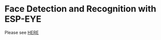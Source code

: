 # Face Detection and Recognition with ESP-EYE

Please see [HERE](../../../docs/en/get-started/ESP-EYE_V2.0_Getting_Started_Guide.md)
